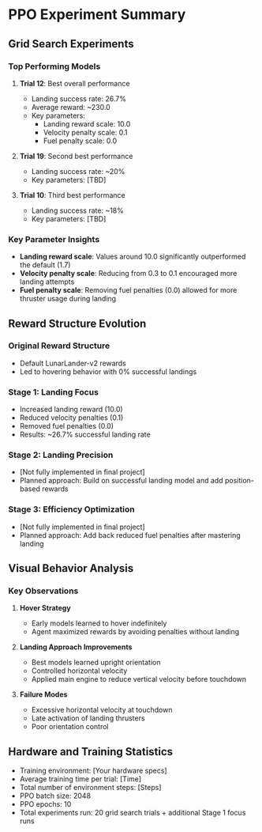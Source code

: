 # PPO Experiment Summary

## Grid Search Experiments

### Top Performing Models
1. **Trial 12**: Best overall performance
   - Landing success rate: 26.7%
   - Average reward: ~230.0
   - Key parameters:
     - Landing reward scale: 10.0
     - Velocity penalty scale: 0.1
     - Fuel penalty scale: 0.0

2. **Trial 19**: Second best performance
   - Landing success rate: ~20%
   - Key parameters: [TBD]

3. **Trial 10**: Third best performance
   - Landing success rate: ~18%
   - Key parameters: [TBD]

### Key Parameter Insights
- **Landing reward scale**: Values around 10.0 significantly outperformed the default (1.7)
- **Velocity penalty scale**: Reducing from 0.3 to 0.1 encouraged more landing attempts
- **Fuel penalty scale**: Removing fuel penalties (0.0) allowed for more thruster usage during landing

## Reward Structure Evolution

### Original Reward Structure
- Default LunarLander-v2 rewards
- Led to hovering behavior with 0% successful landings

### Stage 1: Landing Focus
- Increased landing reward (10.0)
- Reduced velocity penalties (0.1)
- Removed fuel penalties (0.0)
- Results: ~26.7% successful landing rate

### Stage 2: Landing Precision
- [Not fully implemented in final project]
- Planned approach: Build on successful landing model and add position-based rewards

### Stage 3: Efficiency Optimization
- [Not fully implemented in final project]
- Planned approach: Add back reduced fuel penalties after mastering landing

## Visual Behavior Analysis

### Key Observations
1. **Hover Strategy**
   - Early models learned to hover indefinitely
   - Agent maximized rewards by avoiding penalties without landing

2. **Landing Approach Improvements**
   - Best models learned upright orientation
   - Controlled horizontal velocity
   - Applied main engine to reduce vertical velocity before touchdown

3. **Failure Modes**
   - Excessive horizontal velocity at touchdown
   - Late activation of landing thrusters
   - Poor orientation control

## Hardware and Training Statistics
- Training environment: [Your hardware specs]
- Average training time per trial: [Time]
- Total number of environment steps: [Steps]
- PPO batch size: 2048
- PPO epochs: 10
- Total experiments run: 20 grid search trials + additional Stage 1 focus runs 